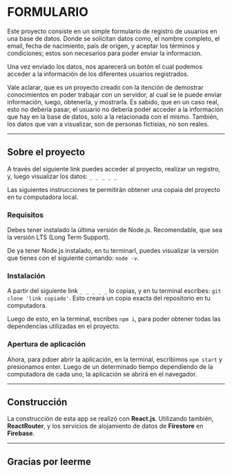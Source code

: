 # FORMULARIO

Este proyecto consiste en un simple formulario de registro de usuarios en una base de datos. Donde se solicitan datos como, el nombre completo, el email, fecha de nacimiento, país de origen, y aceptar los términos y condiciones; estos son necesarios para poder enviar la informacion.

Una vez enviado los datos, nos aparecerá un botón el cual podemos acceder a la información de los diferentes usuarios registrados.

Vale aclarar, que es un proyecto creado con la itención de demostrar conocimientos en poder trabajar con un servidor, al cual se le puede enviar información, luego, obtenerla, y mostrarla. Es sabido, que en un caso real, esto no debería pasar, el usuario no debería poder acceder a la información que hay en la base de datos, solo a la relacionada con el mismo. También, los datos que van a visualizar, son de personas fictisias, no son reales.

---

## Sobre el proyecto

A través del siguiente link puedes acceder al proyecto, realizar un registro, y, luego visualizar los datos: `_ _ _ _ _`

Las siguientes instrucciones te permitirán obtener una copaia del proyecto en tu computadora local.

### Requisitos

Debes tener instalado la última versión de Node.js. Recomendable, que sea la versión LTS (Long Term Support).

De ya tener Node.js instalado, en tu terminarl, puedes visualizar la versión que tienes con el siguiente comando: `node -v`.

### Instalación

A partir del siguiente link `_ _ _ _ _` lo copias, y en tu terminal escribes: `git clone 'link copiado'`. Esto creará un copia exacta del repositorio en tu computadora.

Luego de esto, en la terminal, escribes `npm i`, para poder obtener todas las dependencias utilizadas en el proyecto.

### Apertura de aplicación

Ahora, para pdoer abrir la aplicación, en la terminal, escribimos `npm start` y presionamos enter. Luego de un determinado tiempo dependiendo de la computadora de cada uno, la aplicación se abrirá en el navegador.

---

## Construcción

La construcción de esta app se realizó con **React.js**. Utilizando también, **ReactRouter**, y los servicios de alojamiento de datos de **Firestore** en **Firebase**.

---

## Gracias por leerme
